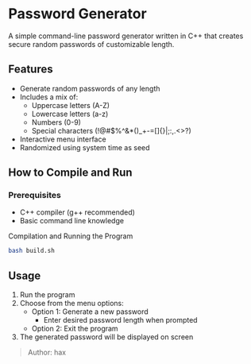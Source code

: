 # Password Generator

A simple command-line password generator written in C++ that creates secure random passwords of customizable length.

## Features

- Generate random passwords of any length
- Includes a mix of:
  - Uppercase letters (A-Z)
  - Lowercase letters (a-z)
  - Numbers (0-9)
  - Special characters (!@#$%^&*()_+-=[]{}|;:,.<>?)
- Interactive menu interface
- Randomized using system time as seed

## How to Compile and Run

### Prerequisites
- C++ compiler (g++ recommended)
- Basic command line knowledge

 Compilation and Running the Program

```bash
bash build.sh
```


## Usage

1. Run the program
2. Choose from the menu options:
   - Option 1: Generate a new password
     - Enter desired password length when prompted
   - Option 2: Exit the program
3. The generated password will be displayed on screen

> Author: hax
 
